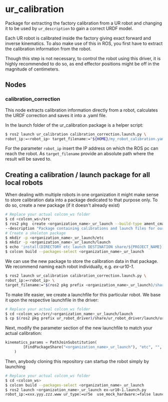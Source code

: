 # ur_calibration

Package for extracting the factory calibration from a UR robot and changing it to be used by `ur_description` to gain a correct URDF model.

Each UR robot is calibrated inside the factory giving exact forward and inverse kinematics. To also
make use of this in ROS, you first have to extract the calibration information from the robot.

Though this step is not necessary, to control the robot using this driver, it is highly recommended
to do so, as end effector positions might be off in the magnitude of centimeters.

## Nodes
### calibration_correction
This node extracts calibration information directly from a robot, calculates the URDF correction and
saves it into a .yaml file.

In the launch folder of the ur_calibration package is a helper script:

```bash
$ ros2 launch ur_calibration calibration_correction.launch.py \
robot_ip:=<robot_ip> target_filename:="${HOME}/my_robot_calibration.yaml"
```

For the parameter `robot_ip` insert the IP address on which the ROS pc can reach the robot. As
`target_filename` provide an absolute path where the result will be saved to.

## Creating a calibration / launch package for all local robots
When dealing with multiple robots in one organization it might make sense to store calibration data
into a package dedicated to that purpose only. To do so, create a new package (if it doesn't already
exist)

```bash
# Replace your actual colcon_ws folder
$ cd <colcon_ws>/src
$ ros2 pkg  create <organization_name>_ur_launch --build-type ament_cmake  --dependencies ur_client_library \
--description "Package containing calibrations and launch files for our UR robots."
# Create a skeleton package
$ mkdir -p <organization_name>_ur_launch/etc
$ mkdir -p <organization_name>_ur_launch/launch
$ echo 'install(DIRECTORY etc launch DESTINATION share/${PROJECT_NAME})' >> <organization_name>_ur_launch/CMakeLists.txt
$ colcon build --packages-select <organization_name>_ur_launch
```

We can use the new package to store the calibration data in that package. We recommend naming each
robot individually, e.g. *ex-ur10-1*.

```bash
$ ros2 launch ur_calibration calibration_correction.launch.py \
robot_ip:=<robot_ip> \
target_filename:="$(ros2 pkg prefix <organization_name>_ur_launch)/share/<organization_name>_ur_launch/etc/ex-ur10-1_calibration.yaml"
```

To make life easier, we create a launchfile for this particular robot. We base it upon the
respective launchfile in the driver:

```bash
# Replace your actual colcon_ws folder
$ cd <colcon_ws>/src/<organization_name>_ur_launch/launch
$ cp $(ros2 pkg prefix ur_robot_driver)/share/ur_robot_driver/launch/ur_control.launch.py ex-ur10-1.launch.py
```

Next, modify the parameter section of the new launchfile to match your actual calibration:

```py
kinematics_params = PathJoinSubstitution(
        [FindPackageShare("<organization_name>_ur_launch"), "etc", "", "ex-ur10-1_calibration.yaml"]
    )

```

Then, anybody cloning this repository can startup the robot simply by launching

```bash
# Replace your actual colcon_ws folder
$ cd <colcon_ws>
$ colcon build --packages-select <organization_name>_ur_launch
$ ros2 launch <organization_name>_ur_launch ex-ur10-1.launch.py
robot_ip:=xxx.yyy.zzz.www ur_type:=ur5e  use_mock_hardware:=false launch_rviz:=true
```
